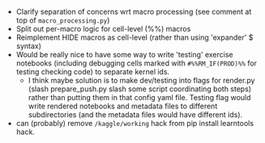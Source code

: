 - Clarify separation of concerns wrt macro processing (see comment at top of `macro_processing.py`)
- Split out per-macro logic for cell-level (%%) macros
- Reimplement HIDE macros as cell-level (rather than using 'expander' $ syntax)
- Would be really nice to have some way to write 'testing' exercise notebooks (including debugging cells marked with `#%%RM_IF(PROD)%%` for testing checking code) to separate kernel ids.
    - I think maybe solution is to make dev/testing into flags for render.py (slash prepare_push.py slash some script coordinating both steps) rather than putting them in that config yaml file. Testing flag would write rendered notebooks and metadata files to different subdirectories (and the metadata files would have different ids).
- can (probably) remove `/kaggle/working` hack from pip install learntools hack.
